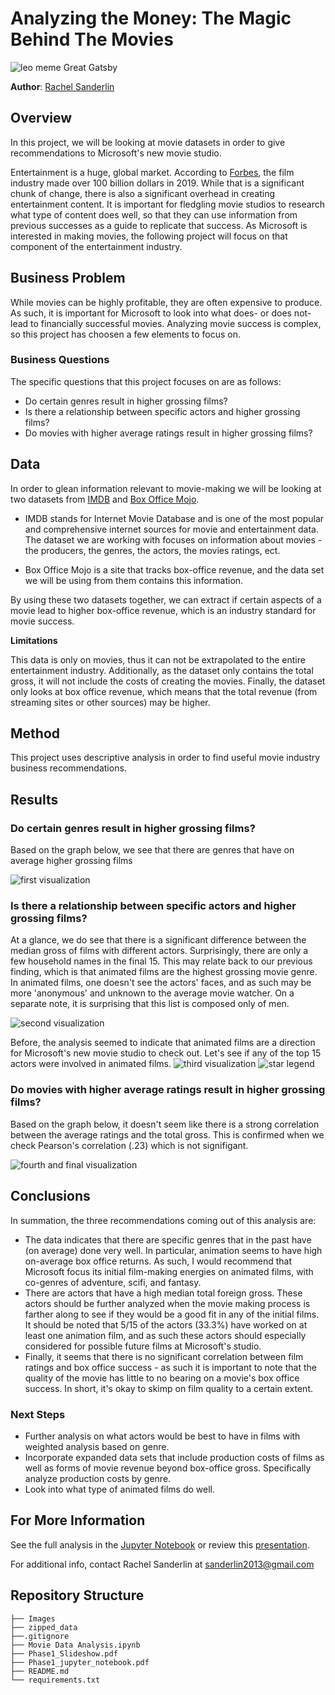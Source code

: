 # Analyzing the Money: The Magic Behind The Movies

![leo meme Great Gatsby](Images/Leo_meme.png)

**Author**: [Rachel Sanderlin](mailto:sanderlin2013@gmail.com)

## Overview

In this project, we will be looking at movie datasets in order to give recommendations to Microsoft's new movie studio.

Entertainment is a huge, global market. According to [Forbes](https://www.forbes.com/sites/rosaescandon/2020/03/12/the-film-industry-made-a-record-breaking-100-billion-last-year/?sh=5404bc6634cd), the film industry made over 100 billion dollars in 2019. While that is a significant chunk of change, there is also a significant overhead in creating entertainment content. It is important for fledgling movie studios to research what type of content does well, so that they can use information from previous successes as a guide to replicate that success. As Microsoft is interested in making movies, the following project will focus on that component of the entertainment industry.

## Business Problem

While movies can be highly profitable, they are often expensive to produce. As such, it is important for Microsoft to look into what does- or does not- lead to financially successful movies. Analyzing movie success is complex, so this project has choosen a few elements to focus on. 

### Business Questions

The specific questions that this project focuses on are as follows: 
- Do certain genres result in higher grossing films?
- Is there a relationship between specific actors and higher grossing films?
- Do movies with higher average ratings result in higher grossing films?

## Data 

In order to glean information relevant to movie-making we will be looking at two datasets from [IMDB](https://www.imdb.com/) and [Box Office Mojo](https://www.boxofficemojo.com/). 

- IMDB stands for Internet Movie Database and is one of the most popular and comprehensive internet sources for movie and entertainment data. The dataset we are working with focuses on information about movies - the producers, the genres, the actors, the movies ratings, ect. 

- Box Office Mojo is a site that tracks box-office revenue, and the data set we will be using from them contains this information. 

By using these two datasets together, we can extract if certain aspects of a movie lead to higher box-office revenue, which is an industry standard for movie success. 

**Limitations** 

This data is only on movies, thus it can not be extrapolated to the entire entertainment industry. Additionally, as the dataset only contains the total gross, it will not include the costs of creating the movies. Finally, the dataset only looks at box office revenue, which means that the total revenue (from streaming sites or other sources) may be higher. 

## Method

This project uses descriptive analysis in order to find useful movie industry business recommendations.

## Results

### Do certain genres result in higher grossing films?
Based on the graph below, we see that there are genres that have on average higher grossing films

 ![first visualization](Images/avg_tg_genres.png)
 
 ### Is there a relationship between specific actors and higher grossing films?
  At a glance, we do see that there is a significant difference between the median gross of films with different actors. Surprisingly, there are only a few household names in the final 15. This may relate back to our previous finding, which is that animated films are the highest grossing movie genre. In animated films, one doesn't see the actors' faces, and as such may be more 'anonymous' and unknown to the average movie watcher. On a separate note, it is surprising that this list is composed only of men.
  
 ![second visualization](Images/med_tg_top15.png)
 
Before, the analysis seemed to indicate that animated films are a direction for Microsoft's new movie studio to check out. Let's see if any of the top 15 actors were involved in animated films.
 ![third visualization](Images/top15_in_animation.png)
 ![star legend](Images/star_legend.png)
 
### Do movies with higher average ratings result in higher grossing films?
Based on the graph below, it doesn't seem like there is a strong correlation between the average ratings and the total gross. This is confirmed when we check Pearson's correlation (.23) which is not signifigant. 

 ![fourth and final visualization](Images/tg_avgrating.png)
 
 ## Conclusions
 
In summation, the three recommendations coming out of this analysis are:

 - The data indicates that there are specific genres that in the past have (on average) done very well. In particular, animation seems to have high on-average box office returns. As such, I would recommend that Microsoft focus its initial film-making energies on animated films, with co-genres of adventure, scifi, and fantasy.
- There are actors that have a high median total foreign gross. These actors should be further analyzed when the movie making process is farther along to see if they would be a good fit in any of the initial films. It should be noted that 5/15 of the actors (33.3%) have worked on at least one animation film, and as such these actors should especially considered for possible future films at Microsoft's studio.
- Finally, it seems that there is no significant correlation between film ratings and box office success - as such it is important to note that the quality of the movie has little to no bearing on a movie's box office success. In short, it's okay to skimp on film quality to a certain extent.

### Next Steps

- Further analysis on what actors would be best to have in films with weighted analysis based on genre.
- Incorporate expanded data sets that include production costs of films as well as forms of movie revenue beyond box-office gross. Specifically analyze production costs by genre.
- Look into what type of animated films do well.

## For More Information
See the full analysis in the [Jupyter Notebook](/Movie_Data_Analysis.ipynb) or review this [presentation](/Phase1_Slideshow.pdf).

For additional info, contact Rachel Sanderlin at [sanderlin2013@gmail.com](mailto:sanderlin2013@gmail.com)

## Repository Structure

```
├── Images
├── zipped_data
├──.gitignore
├── Movie Data Analysis.ipynb
├── Phase1_Slideshow.pdf
├── Phase1_jupyter_notebook.pdf
├── README.md
└── requirements.txt
```
